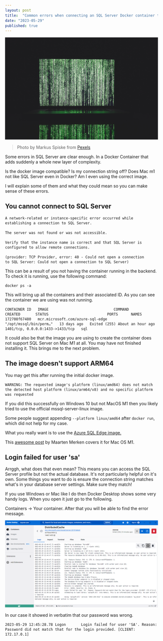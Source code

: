 ```yaml
---
layout: post
title:  "Common errors when connecting an SQL Server Docker container to a .NET application on MacOS M1"
date: "2023-05-29"
published: true
---
```

<img src="../images/CommonSQLServerErrorsOnMacOsM1/pexels-markus-spiske-225769.jpg" class="image fit" alt="Title image of Matrix like art."/>

> Photo by Markus Spiske from [Pexels](https://www.pexels.com/photo/green-and-white-line-illustration-225769/)


Some errors in SQL Server are clear enough. In a Docker Container that adds suddenly a whole new layer of complexity.

Is the docker image compatible?
Is my connection string off?
Does Mac m1 not like SQL Server even in Docker?
Am I even using the correct image.

I will explain some of them and what they could mean so you can make sense of these errors.


## You cannot connect to SQL Server ##

```dotnetcli
A network-related or instance-specific error occurred while establishing a connection to SQL Server.

The server was not found or was not accessible. 

Verify that the instance name is correct and that SQL Server is configured to allow remote connections. 

(provider: TCP Provider, error: 40 - Could not open a connection 
to SQL Server: Could not open a connection to SQL Server)
```

This can be a result of you not having the container running in the backend. To check it is running, use the following command: 

```dotnetcli
docker ps -a
```

This will bring up all the containers and their associated ID. As you can see the container we are using was not running.

```dotnetcli
CONTAINER ID   IMAGE                              COMMAND                  CREATED       STATUS                           PORTS      NAMES
172708f67480   mcr.microsoft.com/azure-sql-edge   "/opt/mssql/bin/perm…"   13 days ago   Exited (255) About an hour ago   1401/tcp, 0.0.0.0:1433->1433/tcp   sql
```

It could also be that the image you are using to create the container does not support SQL Server on Mac M1 at all. You may have not finished installing it. This brings me to the next problem.

## The image doesn't support ARM64 ##

You may get this after running the initial docker image.

```dotnetcli
WARNING: The requested image's platform (linux/amd64) does not match the detected host platform (linux/arm64/v8) and no specific platform was requested
```

If you did this successfully on Windows 10 but not MacOS M1 then you likely tried to use the official mssql-server-linux image.

Some people suggest appending `--platform linux/amd64` after `docker run`, which did not help for my case.  

What you really want is to use the [Azure SQL Edge image.](https://hub.docker.com/_/microsoft-azure-sql-edge)

This [awesome post](https://medium.com/agilix/docker-express-running-a-local-sql-server-express-204890cff699) by Maarten Merken covers it for Mac OS M1. 

## Login failed for user 'sa' ##

Arrggh, what does that even mean? This means you can access the SQL Server profile but not the actual database. It's not particularly helpful on it's own. Some things you want to do is ensure the connection string matches what's in your database server settings. Make sure they match!

If you use Windows or Mac like I do then Docker Desktop shows some very handy logs. When you open it just go to the following.

Containers -> Your container. After that you will be able to find the error message. 

<img src="../images/CommonSQLServerErrorsOnMacOsM1/WrongPassword.png" class="image fit" alt="Docker Desktop window showing error."/>

In our case it showed in verbatim that our password was wrong.

```
2023-05-29 12:45:28.78 Logon       Login failed for user 'SA'. Reason: Password did not match that for the login provided. [CLIENT: 172.17.0.1]
```
